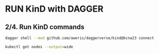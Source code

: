 # RUN KinD with DAGGER
## 2/4. Run KinD commands

```sh
dagger shell --mod github.com/aweris/daggerverse/kind@kcna23 connect

kubectl get nodes --output=wide
```
